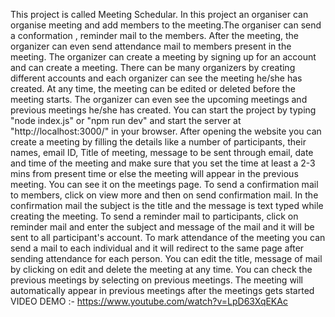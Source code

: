 This project is called Meeting Schedular.
In this project an organiser can organise meeting and add members to the meeting.The organiser can send a conformation , reminder mail to the members.
After the meeting, the organizer can even send attendance mail to members present in the meeting.
The organizer can create a meeting by signing up for an account and can create a meeting.
There can be many organizers by creating different accounts and each organizer can see the meeting he/she has created.
At any time, the meeting can be edited or deleted before the meeting starts.
The organizer can even see the upcoming meetings and previous meetings he/she has created.
You can start the project by typing "node index.js" or "npm run dev" and start the server at "http://localhost:3000/" in your browser.
After opening the website you can create a meeting by filling the details like a number of participants, their names, email ID, Title of meeting, message to be sent through email, date and time of the meeting and make sure that you set the time at least a 2-3 mins from present time or else the meeting will appear in the previous meeting.
You can see it on the meetings page. To send a confirmation mail to members, click on view more and then on send confirmation mail.
In the confirmation mail the subject is the title and the message is text typed while creating the meeting.
To send a reminder mail to participants, click on reminder mail and enter the subject and message of the mail and it will be sent to all participant's account.
To mark attendance of the meeting you can send a mail to each individual and it will redirect to the same page after sending attendance for each person.
You can edit the title, message of mail by clicking on edit and delete the meeting at any time.
You can check the previous meetings by selecting on previous meetings.
The meeting will automatically appear in previous meetings after the meetings gets started
VIDEO DEMO :- https://www.youtube.com/watch?v=LpD63XqEKAc
